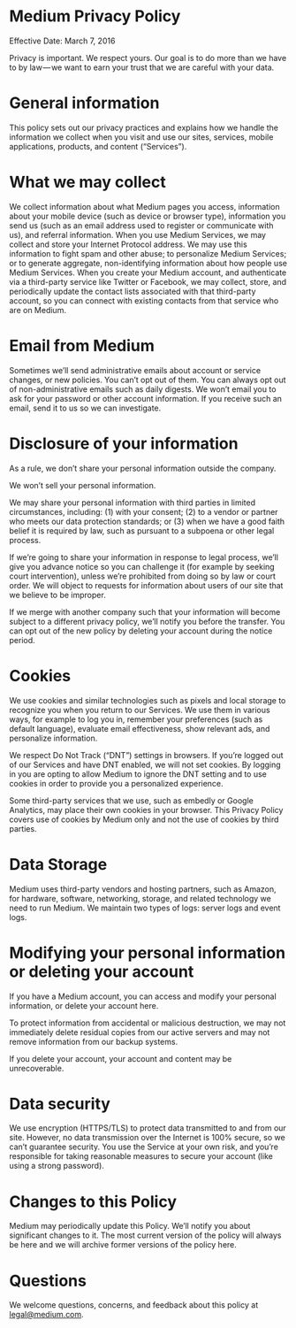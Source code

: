 # Medium Privacy Policy

Effective Date: March 7, 2016

Privacy is important. We respect yours. Our goal is to do more than we have to by law — we want to earn your trust that we are careful with your data.

# General information
This policy sets out our privacy practices and explains how we handle the information we collect when you visit and use our sites, services, mobile applications, products, and content (“Services”).

# What we may collect
We collect information about what Medium pages you access, information about your mobile device (such as device or browser type), information you send us (such as an email address used to register or communicate with us), and referral information.
When you use Medium Services, we may collect and store your Internet Protocol address. We may use this information to fight spam and other abuse; to personalize Medium Services; or to generate aggregate, non-identifying information about how people use Medium Services.
When you create your Medium account, and authenticate via a third-party service like Twitter or Facebook, we may collect, store, and periodically update the contact lists associated with that third-party account, so you can connect with existing contacts from that service who are on Medium.

# Email from Medium
Sometimes we’ll send administrative emails about account or service changes, or new policies. You can’t opt out of them. You can always opt out of non-administrative emails such as daily digests.
We won’t email you to ask for your password or other account information. If you receive such an email, send it to us so we can investigate.

# Disclosure of your information
As a rule, we don’t share your personal information outside the company.

We won’t sell your personal information.

We may share your personal information with third parties in limited circumstances, including: (1) with your consent; (2) to a vendor or partner who meets our data protection standards; or (3) when we have a good faith belief it is required by law, such as pursuant to a subpoena or other legal process.

If we’re going to share your information in response to legal process, we’ll give you advance notice so you can challenge it (for example by seeking court intervention), unless we’re prohibited from doing so by law or court order. We will object to requests for information about users of our site that we believe to be improper.

If we merge with another company such that your information will become subject to a different privacy policy, we’ll notify you before the transfer. You can opt out of the new policy by deleting your account during the notice period.

# Cookies
We use cookies and similar technologies such as pixels and local storage to recognize you when you return to our Services. We use them in various ways, for example to log you in, remember your preferences (such as default language), evaluate email effectiveness, show relevant ads, and personalize information.

We respect Do Not Track (“DNT”) settings in browsers. If you’re logged out of our Services and have DNT enabled, we will not set cookies. 
By logging in you are opting to allow Medium to ignore the DNT setting and to use cookies in order to provide you a personalized experience.

Some third-party services that we use, such as embedly or Google Analytics, may place their own cookies in your browser. This Privacy Policy covers use of cookies by Medium only and not the use of cookies by third parties.

# Data Storage
Medium uses third-party vendors and hosting partners, such as Amazon, for hardware, software, networking, storage, and related technology we need to run Medium. We maintain two types of logs: server logs and event logs.

# Modifying your personal information or deleting your account

If you have a Medium account, you can access and modify your personal information, or delete your account here.

To protect information from accidental or malicious destruction, we may not immediately delete residual copies from our active servers and may not remove information from our backup systems.

If you delete your account, your account and content may be unrecoverable.

# Data security
We use encryption (HTTPS/TLS) to protect data transmitted to and from our site. However, no data transmission over the Internet is 100% secure, so we can’t guarantee security. You use the Service at your own risk, and you’re responsible for taking reasonable measures to secure your account (like using a strong password).

# Changes to this Policy
Medium may periodically update this Policy. We’ll notify you about significant changes to it. The most current version of the policy will always be here and we will archive former versions of the policy here.

# Questions
We welcome questions, concerns, and feedback about this policy at [legal@medium.com](mailto:legal@medium.com).
